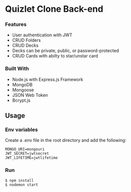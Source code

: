 # Quizlet Clone Back-end

### Features
- User authentication with JWT
- CRUD Folders
- CRUD Decks
- Decks can be private, public, or password-protected
- CRUD Cards with abilty to star/unstar card

### Built With
- Node.js with Express.js Framework
- MongoDB
- Mongoose
- JSON Web Token
- Bcrypt.js

## Usage
### Env variables
Create a .env file in the root directory and add the following:
```
MONGO_URI=mongouri
JWT_SECRET=jwtsecret
JWT_LIFETIME=jwtlifetime
```

### Run 
```
$ npm install
$ nodemon start
```

```

